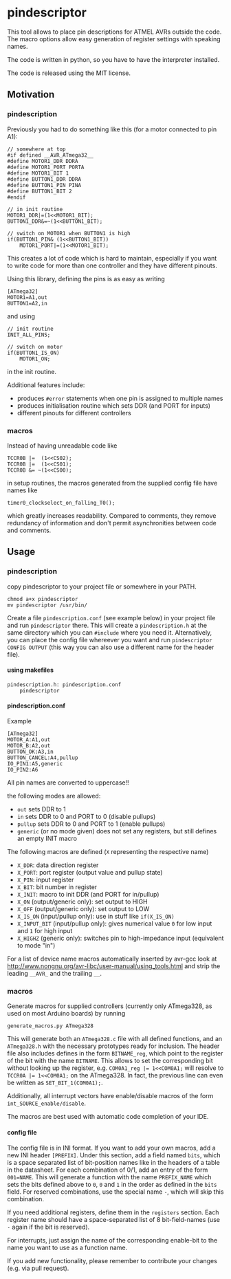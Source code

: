 # pindescriptor

This tool allows to place pin descriptions for ATMEL AVRs outside the code.
The macro options allow easy generation of register settings with speaking names.

The code is written in python, so you have to have the interpreter installed.

The code is released using the MIT license.

## Motivation

### pindescription

Previously you had to do something like this (for a motor connected to pin A1):

	// somewhere at top
	#if defined __AVR_ATmega32__
	#define MOTOR1_DDR DDRA
	#define MOTOR1_PORT PORTA
	#define MOTOR1_BIT 1
	#define BUTTON1_DDR DDRA
	#define BUTTON1_PIN PINA
	#define BUTTON1_BIT 2
	#endif
	
	// in init routine
	MOTOR1_DDR|=(1<<MOTOR1_BIT);
	BUTTON1_DDR&=~(1<<BUTTON1_BIT);
	
	// switch on MOTOR1 when BUTTON1 is high
	if(BUTTON1_PIN& (1<<BUTTON1_BIT))
		MOTOR1_PORT|=(1<<MOTOR1_BIT);


This creates a lot of code which is hard to maintain, especially if you want to write code for more than one controller and they have different pinouts.

Using this library, defining the pins is as easy as writing

	[ATmega32]
	MOTOR1=A1,out
	BUTTON1=A2,in

and using

	// init routine
	INIT_ALL_PINS;
	
	// switch on motor
	if(BUTTON1_IS_ON)
		MOTOR1_ON;
	

in the init routine.

Additional features include:
* produces `#error` statements when one pin is assigned to multiple names
* produces initialisation routine which sets DDR (and PORT for inputs)
* different pinouts for different controllers

### macros
Instead of having unreadable code like

	TCCR0B |=  (1<<CS02);
	TCCR0B |=  (1<<CS01);
	TCCR0B &= ~(1<<CS00);

in setup routines, the macros generated from the supplied config file have names like

	timer0_clockselect_on_falling_T0();

which greatly increases readability. Compared to comments, they remove redundancy of information and don't permit asynchronities between code and comments.


## Usage

### pindescription

copy pindescriptor to your project file or somewhere in your PATH.

	chmod a+x pindescriptor
	mv pindescriptor /usr/bin/

Create a file `pindescription.conf` (see example below) in your project file and run `pindescriptor` there.
This will create a `pindescription.h` at the same directory which you can `#include` where you need it.
Alternatively, you can place the config file whereever you want and run `pindescriptor CONFIG OUTPUT` (this way you can also use a different name for the header file).

#### using makefiles

	pindescription.h: pindescription.conf
		pindescriptor

#### pindescription.conf

Example

	[ATmega32]
	MOTOR_A:A1,out
	MOTOR_B:A2,out
	BUTTON_OK:A3,in
	BUTTON_CANCEL:A4,pullup
	IO_PIN1:A5,generic
	IO_PIN2:A6

All pin names are converted to uppercase!!
	
the following modes are allowed:

* `out` sets DDR to 1
* `in` sets DDR to 0 and PORT to 0 (disable pullups)
* `pullup` sets DDR to 0 and PORT to 1 (enable pullups)
* `generic` (or no mode given) does not set any registers, but still defines an empty INIT macro

The following macros are defined (`X` representing the respective name)

* `X_DDR`: data direction register
* `X_PORT`: port register (output value and pullup state)
* `X_PIN`: input register
* `X_BIT`: bit number in register
* `X_INIT`: macro to init DDR (and PORT for in/pullup)
* `X_ON` (output/generic only): set output to HIGH
* `X_OFF` (output/generic only): set output to LOW
* `X_IS_ON` (input/pullup only): use in stuff like `if(X_IS_ON)`
* `X_INPUT_BIT` (input/pullup only): gives numerical value `0` for low input and `1` for high input
* `X_HIGHZ` (generic only): switches pin to high-impedance input (equivalent to mode "in")

For a list of device name macros automatically inserted by avr-gcc look at http://www.nongnu.org/avr-libc/user-manual/using_tools.html and strip the leading `__AVR_` and the trailing `__`.

### macros
Generate macros for supplied controllers (currently only ATmega328, as used on most Arduino boards) by running

	generate_macros.py ATmega328

This will generate both an `ATmega328.c` file with all defined functions, and an `ATmega328.h` with the necessary prototypes ready for inclusion.
The header file also includes defines in the form `BITNAME_reg`, which point to the register of the bit with the name `BITNAME`.
This allows to set the corresponding bit without looking up the register, e.g. `COM0A1_reg |= 1<<COM0A1;` will resolve to `TCCR0A |= 1<<COM0A1;` on the ATmega328. In fact, the previous line can even be written as `SET_BIT_1(COM0A1);`.

Additionally, all interrupt vectors have enable/disable macros of the form `int_SOURCE_enable/disable`.

The macros are best used with automatic code completion of your IDE.


#### config file
The config file is in INI format.
If you want to add your own macros, add a new INI header `[PREFIX]`.
Under this section, add a field named `bits`, which is a space separated list of bit-position names like in the headers of a table in the datasheet.
For each combination of 0/1, add an entry of the form `001=NAME`. This will generate a function with the name `PREFIX_NAME` which sets the bits defined above to `0`, `0` and `1` in the order as defined in the `bits` field.
For reserved combinations, use the special name `-`, which will skip this combination.

If you need additional registers, define them in the `registers` section.
Each register name should have a space-separated list of 8 bit-field-names (use `-` again if the bit is reserved).

For interrupts, just assign the name of the corresponding enable-bit to the name you want to use as a function name.

If you add new functionality, please remember to contribute your changes (e.g. via pull request).
